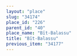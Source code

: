 ```yaml
---
layout: "place"
slug: "34174"
place_id: "226"
parent_id: "40"
place_name: "Bīt-Balassu"
title: "Bīt-Balassu"
previous_item: "34177"
---
```

